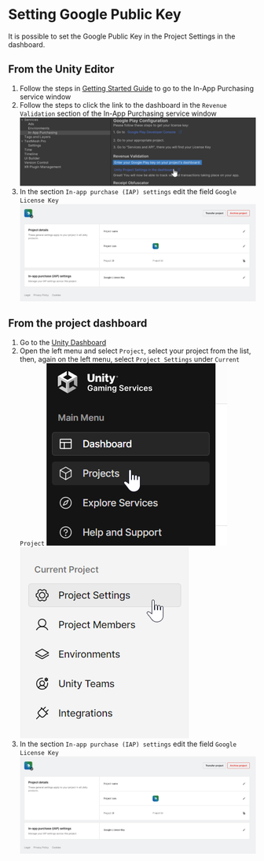 # Setting Google Public Key

It is possible to set the Google Public Key in the Project Settings in the dashboard.

## From the Unity Editor

1. Follow the steps in [Getting Started Guide](GettingStarted.md) to go to the In-App Purchasing service window
2. Follow the steps to click the link to the dashboard in the `Revenue Validation` section of the In-App Purchasing service window
![GooglePublicKeyServiceWindowImage](images/IAPGooglePublicKey.png)
3. In the section `In-app purchase (IAP) settings` edit the field `Google License Key`
![GooglePublicKeyDashboard](images/IAPGooglePublicKeyDashboard.png)

## From the project dashboard

1. Go to the [Unity Dashboard](https://dashboard.unity3d.com/landing)
2. Open the left menu and select `Project`, select your project from the list, then, again on the left menu, select `Project Settings` under `Current Project`
![GooglePublicKeyDashboardProject](images/IAPGooglePublicKeyDashboardProject.png)
![GooglePublicKeyDashboardSetting](images/IAPGooglePublicKeyDashboardSetting.png)
3. In the section `In-app purchase (IAP) settings` edit the field `Google License Key`
![GooglePublicKeyDashboard](images/IAPGooglePublicKeyDashboard.png)
